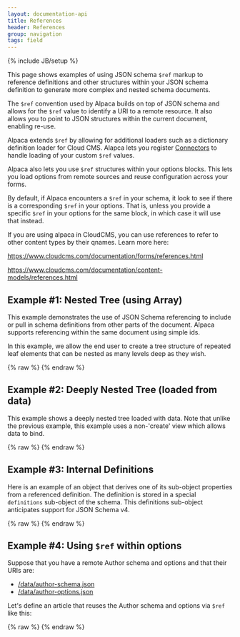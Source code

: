 ```yaml
---
layout: documentation-api
title: References
header: References
group: navigation
tags: field
---
```

{% include JB/setup %}

This page shows examples of using JSON schema <code>$ref</code> markup to reference
definitions and other structures within your JSON schema definition to generate
more complex and nested schema documents.

The `$ref` convention used by Alpaca builds on top of JSON schema and allows for the `$ref` value
to identify a URI to a remote resource.  It also allows you to point to JSON structures within the
current document, enabling re-use.

Alpaca extends `$ref` by allowing for additional loaders such as a dictionary definition loader for Cloud CMS.
Alapca lets you register <a href="/documentation/connectors.html">Connectors</a> to handle loading of your custom
`$ref` values.

Alpaca also lets you use `$ref` structures within your options blocks.  This lets you load options from remote sources
and reuse configuration across your forms.

By default, if Alpaca encounters a `$ref` in your schema, it look to see if there is a corresponding `$ref` in your
options.  That is, unless you provide a specific `$ref` in your options for the same block, in which case it will use
that instead.

If you are using alpaca in CloudCMS, you can use references to refer to other content types by their qnames. Learn more here:

https://www.cloudcms.com/documentation/forms/references.html

https://www.cloudcms.com/documentation/content-models/references.html

## Example #1: Nested Tree (using Array)

This example demonstrates the use of JSON Schema referencing to include or pull in
schema definitions from other parts of the document.  Alpaca supports referencing within
the same document using simple ids.

In this example, we allow the end user to create a tree structure of repeated leaf
elements that can be nested as many levels deep as they wish.

<div id="field1"> </div>
{% raw %}
<script type="text/javascript" id="field1-script">
$("#field1").alpaca({
    "type": "create",
    "schema": {
        "id": "#leaf",
        "type": "object",
        "properties": {
            "title": {
                "type": "string",
                "title": "Name",
                "required": true
            },
            "children": {
                "type": "array",
                "items": {
                    "$ref": "#leaf"
                }
            }
        }
    }
});
</script>
{% endraw %}


## Example #2: Deeply Nested Tree (loaded from data)

This example shows a deeply nested tree loaded with data.  Note that unlike the previous
example, this example uses a non-'create' view which allows data to bind.

<div id="field2"> </div>
{% raw %}
<script type="text/javascript" id="field2-script">
$("#field2").alpaca({
    "data": [{
        "title": "Node 1.1",
        "children": [{
            "title": "Node 2.1",
            "children": [{
                "title": "Node 3.1",
                "children": [{
                    "title": "Node 4.1"
                }]
            }, {
                "title": "Node 3.2"
            }]
        }]
    }],
    "schema": {
        "type": "array",
        "items": {
            "type": "object",
            "id": "#leaf",
            "properties": {
                "title": {
                    "type": "string",
                    "required": true,
                    "title": "Title"
                },
                "children": {
                    "type": "array",
                    "items": {
                        "$ref": "#leaf"
                    }
                }
            }
        }
    },
    "options": {
        "toolbarSticky": true
    }
});
</script>
{% endraw %}


## Example #3: Internal Definitions

Here is an example of an object that derives one of its sub-object
properties from a referenced definition.  The definition is stored in a special
<code>definitions</code> sub-object of the schema.  This definitions sub-object
anticipates support for JSON Schema v4.

<div id="field3"> </div>
{% raw %}
<script type="text/javascript" id="field3-script">
$("#field3").alpaca({
    "type": "create",
    "schema": {
        "type": "object",
        "properties": {
            "title": {
                "type": "string",
                "title": "Name",
                "required": true
            },
            "info": {
                "$ref": "#/definitions/info"
            }
        },
        "definitions": {
            "info": {
                "type": "object",
                "title": "Additional Information",
                "properties": {
                    "author": {
                        "type": "string",
                        "title": "Author"
                    },
                    "review": {
                        "type": "string",
                        "enum": [
                            "Good",
                            "Bad",
                            "Ugly"
                        ],
                        "default": "Good"
                    }
                }
            }
        }
    }
});
</script>
{% endraw %}


## Example #4: Using `$ref` within options

Suppose that you have a remote Author schema and options and that their URIs are:

- <a href="/data/author-schema.json">/data/author-schema.json</a>
- <a href="/data/author-options.json">/data/author-options.json</a>
    
Let's define an article that reuses the Author schema and options via `$ref` like this:

<div id="field4"> </div>
{% raw %}
<script type="text/javascript" id="field4-script">
$("#field4").alpaca({
    "type": "create",
    "schema": {
        "type": "object",
        "properties": {
            "title": {
                "type": "string",
                "title": "Title"
            },
            "body": {
                "type": "string",
                "title": "Body"
            },
            "author": {
                "$ref": "/data/author-schema.json"
            }
        }
    },
    "options": {
        "fields": {
            "body": {
                "type": "ckeditor"
            },
            "author": {
                "$ref": "/data/author-options.json"
            }
        }
    }
});
</script>
{% endraw %}